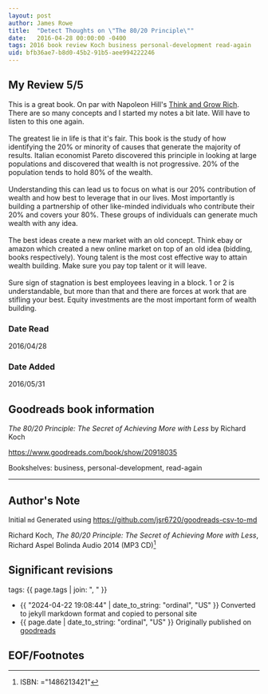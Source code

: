 ```yaml
---
layout: post
author: James Rowe
title:  "Detect Thoughts on \"The 80/20 Principle\""
date:   2016-04-28 00:00:00 -0400
tags: 2016 book review Koch business personal-development read-again
uid: bfb36ae7-b8d0-45b2-91b5-aee994222246
---
```


<!-- highly dependent on how you personally use jekyll templates, and how you want this to show up -->
<!-- escape any jekyll keys with double brackets -->

## My Review 5/5

This is a great book. On par with Napoleon Hill's [Think and Grow Rich](https://www.goodreads.com/book/show/30186948). There are so many concepts and I started my notes a bit late. Will have to listen to this one again.<br/><br/>The greatest lie in life is that it's fair. This book is the study of how identifying the 20% or minority of causes that generate the majority of results. Italian economist Pareto discovered this principle in looking at large populations and discovered that wealth is not progressive. 20% of the population tends to hold 80% of the wealth.<br/><br/>Understanding this can lead us to focus on what is our 20% contribution of wealth and how best to leverage that in our lives. Most importantly is building a partnership of other like-minded individuals who contribute their 20% and covers your 80%. These groups of individuals can generate much wealth with any idea.<br/><br/>The best ideas create a new market with an old concept. Think ebay or amazon which created a new online market on top of an old idea (bidding, books respectively). Young talent is the most cost effective way to attain wealth building. Make sure you pay top talent or it will leave.<br/><br/>Sure sign of stagnation is best employees leaving in a block. 1 or 2 is understandable, but more than that and there are forces at work that are stifling your best. Equity investments are the most important form of wealth building. 

### Date Read
2016/04/28

### Date Added
2016/05/31

## Goodreads book information

*The 80/20 Principle: The Secret of Achieving More with Less* by Richard Koch

https://www.goodreads.com/book/show/20918035

Bookshelves: business, personal-development, read-again

---

## Author's Note

Initial `md` Generated using https://github.com/jsr6720/goodreads-csv-to-md

Richard Koch, *The 80/20 Principle: The Secret of Achieving More with Less*, Richard Aspel Bolinda Audio 2014 (MP3 CD)[^1]

## Significant revisions

tags: {{ page.tags | join: ", " }} <!-- todo move this somewhere -->

- {{ "2024-04-22 19:08:44" | date_to_string: "ordinal", "US" }} Converted to jekyll markdown format and copied to personal site
- {{ page.date | date_to_string: "ordinal", "US" }} Originally published on [goodreads](https://www.goodreads.com)

## EOF/Footnotes

[^1]: ISBN: ="1486213421"